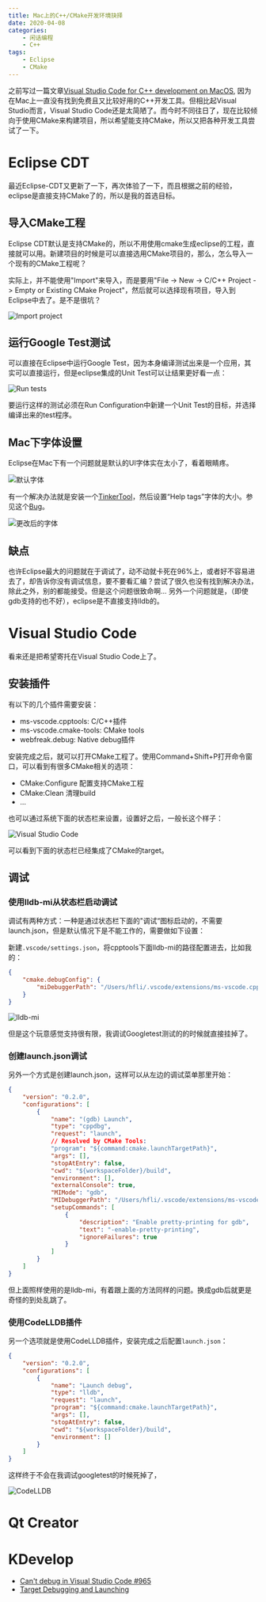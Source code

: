 ```yaml
---
title: Mac上的C++/CMake开发环境抉择
date: 2020-04-08
categories:  
    - 闲话编程
    - C++
tags:
    - Eclipse
    - CMake
---
```

之前写过一篇文章[Visual Studio Code for C++ development on MacOS](../visual_studio_code_cpp_ide), 因为在Mac上一直没有找到免费且又比较好用的C++开发工具。但相比起Visual Studio而言，Visual Studio Code还是太简陋了。而今时不同往日了，现在比较倾向于使用CMake来构建项目，所以希望能支持CMake，所以又把各种开发工具尝试了一下。
<!-- more -->

# Eclipse CDT
最近Eclipse-CDT又更新了一下，再次体验了一下，而且根据之前的经验，eclipse是直接支持CMake了的，所以是我的首选目标。

## 导入CMake工程
Eclipse CDT默认是支持CMake的，所以不用使用cmake生成eclipse的工程，直接就可以用。新建项目的时候是可以直接选用CMake项目的，那么，怎么导入一个现有的CMake工程呢？

实际上，并不能使用"Import"来导入，而是要用"File -> New -> C/C++ Project -> Empty or Existing CMake Project"，然后就可以选择现有项目，导入到Eclipse中去了。是不是很坑？

![Import project](/images/CDT_import_cmake_project.png)

## 运行Google Test测试
可以直接在Eclipse中运行Google Test，因为本身编译测试出来是一个应用，其实可以直接运行，但是eclipse集成的Unit Test可以让结果更好看一点：

![Run tests](/images/CDT_run_tests.png)

要运行这样的测试必须在Run Configuration中新建一个Unit Test的目标，并选择编译出来的test程序。

## Mac下字体设置
Eclipse在Mac下有一个问题就是默认的UI字体实在太小了，看着眼睛疼。

![默认字体](/images/CDT_smallfont.png)

有一个解决办法就是安装一个[TinkerTool](https://www.bresink.com/osx/TinkerTool.html)，然后设置“Help tags”字体的大小。参见这个[Bug](https://bugs.eclipse.org/bugs/show_bug.cgi?id=56558)。

![更改后的字体](/images/CDT_14px.png)

## 缺点
也许Eclipse最大的问题就在于调试了，动不动就卡死在96%上，或者好不容易进去了，却告诉你没有调试信息，要不要看汇编？尝试了很久也没有找到解决办法，除此之外，别的都能接受。但是这个问题很致命啊... 另外一个问题就是，（即使gdb支持的也不好），eclipse是不直接支持lldb的。

# Visual Studio Code
看来还是把希望寄托在Visual Studio Code上了。

## 安装插件
有以下的几个插件需要安装：

* ms-vscode.cpptools: C/C++插件
* ms-vscode.cmake-tools: CMake tools
* webfreak.debug: Native debug插件

安装完成之后，就可以打开CMake工程了。使用Command+Shift+P打开命令窗口，可以看到有很多CMake相关的选项：

* CMake:Configure 配置支持CMake工程
* CMake:Clean 清理build
* ...

也可以通过系统下面的状态栏来设置，设置好之后，一般长这个样子：

![Visual Studio Code](/images/Vscode-cmaketools.png)

可以看到下面的状态栏已经集成了CMake的target。

## 调试

### 使用lldb-mi从状态栏启动调试
调试有两种方式：一种是通过状态栏下面的"调试“图标启动的，不需要launch.json，但是默认情况下是不能工作的，需要做如下设置：

新建`.vscode/settings.json`，将cpptools下面lldb-mi的路径配置进去，比如我的：

```json
{
    "cmake.debugConfig": {
        "miDebuggerPath": "/Users/hfli/.vscode/extensions/ms-vscode.cpptools-0.27.0/debugAdapters/lldb-mi/bin/lldb-mi"
    }
}
```

![lldb-mi](/images/Vscode-debug-lldb-mi.png)

但是这个玩意感觉支持很有限，我调试Googletest测试的的时候就直接挂掉了。


### 创建launch.json调试

另外一个方式是创建launch.json，这样可以从左边的调试菜单那里开始：

```json
{
    "version": "0.2.0",
    "configurations": [
        {
            "name": "(gdb) Launch",
            "type": "cppdbg",
            "request": "launch",
            // Resolved by CMake Tools:
            "program": "${command:cmake.launchTargetPath}",
            "args": [],
            "stopAtEntry": false,
            "cwd": "${workspaceFolder}/build",
            "environment": [],
            "externalConsole": true,
            "MIMode": "gdb",
            "MIDebuggerPath": "/Users/hfli/.vscode/extensions/ms-vscode.cpptools-0.27.0/debugAdapters/lldb-mi/bin/lldb-mi",
            "setupCommands": [
                {
                    "description": "Enable pretty-printing for gdb",
                    "text": "-enable-pretty-printing",
                    "ignoreFailures": true
                }
            ]
        }
    ]
}
```
但上面照样使用的是lldb-mi，有着跟上面的方法同样的问题。换成gdb后就更是奇怪的到处乱跳了。


### 使用CodeLLDB插件

另一个选项就是使用CodeLLDB插件，安装完成之后配置`launch.json`：

```json
{
    "version": "0.2.0",
    "configurations": [
        {
            "name": "Launch debug",
            "type": "lldb",
            "request": "launch",
            "program": "${command:cmake.launchTargetPath}",
            "args": [],
            "stopAtEntry": false,
            "cwd": "${workspaceFolder}/build",
            "environment": []
        }
    ]
}
```

这样终于不会在我调试googletest的时候死掉了，

![CodeLLDB](/images/Vscode-debug-codelldb.png)


# Qt Creator

# KDevelop


* [Can't debug in Visual Studio Code #965](https://github.com/microsoft/vscode-cmake-tools/issues/965)
* [Target Debugging and Launching](https://vector-of-bool.github.io/docs/vscode-cmake-tools/debugging.html#debugging)